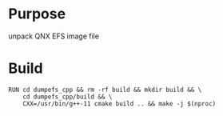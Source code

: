 # Purpose
unpack QNX EFS image file

# Build
```
RUN cd dumpefs_cpp && rm -rf build && mkdir build && \
    cd dumpefs_cpp/build && \
    CXX=/usr/bin/g++-11 cmake build .. && make -j $(nproc) 
```

